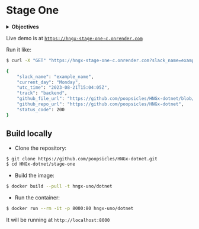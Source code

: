 # Stage One

<details>
<summary><b>Objectives</b></summary>

Create and host an endpoint using any programming language of your choice.

The endpoint should take two GET request query parameters and return specific information in JSON format.

### The information required includes:

- Slack name
- Current day of the week
- Current UTC time (with validation of +/-2 minutes)
- Track
- The GitHub URL of the file being run
- The GitHub URL of the full source code.
- A Status Code of Success

For example:

```json
{
    "slack_name": "example_name",
    "current_day": "Monday",
    "utc_time": "2023-08-21T15:04:05Z",
    "track": "backend",
    "github_file_url": "https://github.com/username/repo/blob/main/file_name.ext",
    "github_repo_url": "https://github.com/username/repo",
    "status_code": 200
}
```

### Acceptance Criteria

- Endpoint Creation: Provide a publicly accessible endpoint.

- GET Parameters: The endpoint should accept two GET request query parameters: `slack_name` and `track` e.g. `http://example.com/api?slack_name=example_name&track=backend`

- Slack Name: The response should include the `slack_name` passed as a GET request query parameter.

- Current Day of the Week: Display the current day of the week in full (e.g., Monday, Tuesday, etc.).

- Current UTC Time: Return the current UTC time, accurate within a +/-2 minute window.

- Track: The response should display the track of the you signed up for (Backend). This will be based on the track GET parameter passed to the endpoint.

- GitHub File URL: Include a direct link to the specific file in the GitHub repository that's being executed.

- GitHub Repo URL: Include a link to the main page of the GitHub repository containing the project's entire source code.

- Status Code: Return 200 as Integer.

- JSON Format: The endpoint's response should adhere to the specified JSON format.

- Testing: Before submission:
    - Ensure the endpoint is accessible.
    - Check the returned JSON against the defined format.
    - Validate the correctness of each data point in the JSON response.

</details>

Live demo is at [`https://hngx-stage-one-c.onrender.com`](https://hngx-stage-one-c.onrender.com)

Run it like:

```sh
$ curl -X "GET" "https://hngx-stage-one-c.onrender.com?slack_name=example_name&amp;track=backend" -H "accept: application/json"

{
    "slack_name": "example_name",
    "current_day": "Monday",
    "utc_time": "2023-08-21T15:04:05Z",
    "track": "backend",
    "github_file_url": "https://github.com/poopsicles/HNGx-dotnet/blob/main/stage-one/Program.cs",
    "github_repo_url": "https://github.com/poopsicles/HNGx-dotnet",
    "status_code": 200
}   
```

## Build locally

- Clone the repository:

```sh
$ git clone https://github.com/poopsicles/HNGx-dotnet.git
$ cd HNGx-dotnet/stage-one
```

- Build the image:

```sh
$ docker build --pull -t hngx-uno/dotnet
```

- Run the container:

```sh
$ docker run --rm -it -p 8000:80 hngx-uno/dotnet
```

It will be running at `http://localhost:8000`